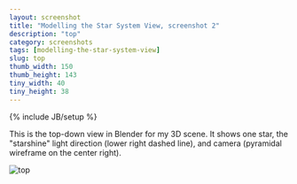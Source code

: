 ```yaml
---
layout: screenshot
title: "Modelling the Star System View, screenshot 2"
description: "top"
category: screenshots
tags: [modelling-the-star-system-view]
slug: top
thumb_width: 150
thumb_height: 143
tiny_width: 40
tiny_height: 38
---
```

{% include JB/setup %}

<p>This is the top-down view in Blender for my 3D scene. It shows one star, the "starshine" light direction (lower right dashed line), and camera (pyramidal wireframe on the center right).</p>

<img alt='top' src='{{ BASE_PATH }}/img/screenshots/2013-03-05/modelling-the-star-system-view/top.png' />
